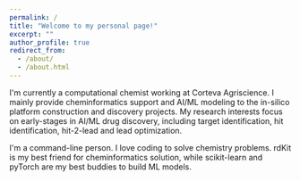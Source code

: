 ```yaml
---
permalink: /
title: "Welcome to my personal page!"
excerpt: ""
author_profile: true
redirect_from: 
  - /about/
  - /about.html
---
```


I'm currently a computational chemist working at Corteva Agriscience. I mainly provide cheminformatics support and AI/ML modeling to the in-silico platform construction and discovery projects. My research interests focus on early-stages in AI/ML drug discovery, including target identification, hit identification, hit-2-lead and lead optimization. 

I'm a command-line person. I love coding to solve chemistry problems. rdKit is my best friend for cheminformatics solution, while scikit-learn and pyTorch are my best buddies to build ML models. 
